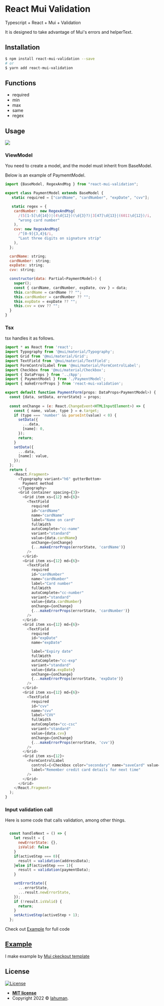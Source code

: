 # React Mui Validation

Typescript + React + Mui + Validation 

It is designed to take advantage of Mui's errors and helperText.

## Installation 
```sh
$ npm install react-mui-validation --save
# or
$ yarn add react-mui-validation
```

## Functions 

- required
- min
- max
- same 
- regex 

## Usage

![](https://github.com/lahuman/typescript_react_mui_validation_example/blob/main/react-mui-diagram.svg)


### ViewModel

You need to create a model, and the model must inherit from BaseModel.

Below is an example of PaymemtModel.

```javascript
import {BaseModel, RegexAndMsg } from "react-mui-validation";

export class PaymentModel extends BaseModel {
   static required = ["cardName", "cardNumber", "expDate", "cvv"];

   static regex = {
    cardNumber: new RegexAndMsg(
      /(5[1-5]\d{14})|(4\d{12})(\d{3}?)|3[47]\d{13}|(6011\d{12})/i,
      "wrong card number"
    ),
    cvv: new RegexAndMsg(
      /^[0-9]{3,4}$/i,
      "Last three digits on signature strip"
    ),
  };

  cardName: string;
  cardNumber: string;
  expDate: string;
  cvv: string;

  constructor(data: Partial<PaymentModel>) {
    super();
    const { cardName, cardNumber, expDate, cvv } = data;
    this.cardName = cardName ?? "";
    this.cardNumber = cardNumber ?? "";
    this.expDate = expDate ?? "";
    this.cvv = cvv ?? "";
  }
}

```

### Tsx 

tsx handles it as follows.

```javascript
import * as React from 'react';
import Typography from '@mui/material/Typography';
import Grid from '@mui/material/Grid';
import TextField from '@mui/material/TextField';
import FormControlLabel from '@mui/material/FormControlLabel';
import Checkbox from '@mui/material/Checkbox';
import { DataProps } from '../App';
import { PaymentModel } from './PaymentModel';
import { makeErrorProps } from 'react-mui-validation';

export default function PaymentForm(props: DataProps<PaymentModel>) {
  const {data, setData, errorState} = props;
  
  const onChange = (e: React.ChangeEvent<HTMLInputElement>) => {
    const { name, value, type } = e.target;
    if (type === 'number' && parseInt(value) < 0) {
      setData({
        ...data,
        [name]: 0,
      });
      return;
    }
    setData({
      ...data,
      [name]: value,
    });
  };
  return (
    <React.Fragment>
      <Typography variant="h6" gutterBottom>
        Payment method
      </Typography>
      <Grid container spacing={3}>
        <Grid item xs={12} md={6}>
          <TextField
            required
            id="cardName"
            name="cardName"
            label="Name on card"
            fullWidth
            autoComplete="cc-name"
            variant="standard"
            value={data.cardName}
            onChange={onChange}
            {...makeErrorProps(errorState, 'cardName')}
          />
        </Grid>
        <Grid item xs={12} md={6}>
          <TextField
            required
            id="cardNumber"
            name="cardNumber"
            label="Card number"
            fullWidth
            autoComplete="cc-number"
            variant="standard"
            value={data.cardNumber}
            onChange={onChange}
            {...makeErrorProps(errorState, 'cardNumber')}
          />
        </Grid>
        <Grid item xs={12} md={6}>
          <TextField
            required
            id="expDate"
            name="expDate"

            label="Expiry date"
            fullWidth
            autoComplete="cc-exp"
            variant="standard"
            value={data.expDate}
            onChange={onChange}
            {...makeErrorProps(errorState, 'expDate')}
          />
        </Grid>
        <Grid item xs={12} md={6}>
          <TextField
            required
            id="cvv"
            name="cvv"
            label="CVV"
            fullWidth
            autoComplete="cc-csc"
            variant="standard"
            value={data.cvv}
            onChange={onChange}
            {...makeErrorProps(errorState, 'cvv')}
          />
        </Grid>
        <Grid item xs={12}>
          <FormControlLabel
            control={<Checkbox color="secondary" name="saveCard" value="yes" />}
            label="Remember credit card details for next time"
          />
        </Grid>
      </Grid>
    </React.Fragment>
  );
}
```

### Input validation call 

Here is some code that calls validation, among other things.

```javascript

  const handleNext = () => {
    let result = {
      newErrorState: {},
      isValid: false
    }
    if(activeStep === 0){
      result = validation(addressData);
    }else if(activeStep === 1){
      result = validation(paymentData);
    }

    setErrorState({
      ...errorState,
      ...result.newErrorState,
    });
    if (!result.isValid) {
      return;
    }
    setActiveStep(activeStep + 1);
  };
```

Check out [Example](https://github.com/lahuman/typescript_react_mui_validation_example) for full code


## [Example](https://github.com/lahuman/typescript_react_mui_validation_example)

I make example by [Mui ckeckout template](https://github.com/mui/material-ui/tree/v5.8.0/docs/data/material/getting-started/templates/checkout)



## License

[![License](http://img.shields.io/:license-mit-blue.svg?style=flat-square)](http://badges.mit-license.org)

- **[MIT license](http://opensource.org/licenses/mit-license.php)**
- Copyright 2022 © <a href="https://lahuman.github.io" target="_blank">lahuman</a>.